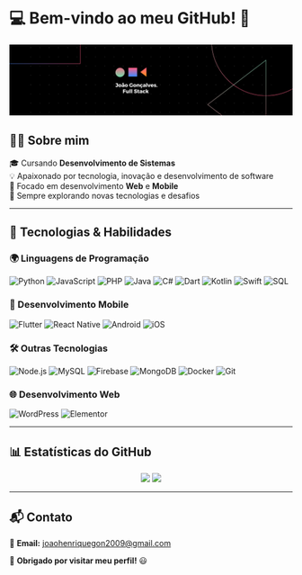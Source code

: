 # 💻 Bem-vindo ao meu GitHub! 🚀  

![Banner](BannerparaLinkedinTecnologiaemPreto.png)  

## 👨‍💻 Sobre mim  
🎓 Cursando **Desenvolvimento de Sistemas**  
💡 Apaixonado por tecnologia, inovação e desenvolvimento de software  
📱 Focado em desenvolvimento **Web** e **Mobile**  
🚀 Sempre explorando novas tecnologias e desafios  

---

## 🚀 Tecnologias & Habilidades  

### 🌍 Linguagens de Programação  
![Python](https://img.shields.io/badge/Python-3776AB?style=for-the-badge&logo=python&logoColor=white)
![JavaScript](https://img.shields.io/badge/JavaScript-F7DF1E?style=for-the-badge&logo=javascript&logoColor=black)
![PHP](https://img.shields.io/badge/PHP-777BB4?style=for-the-badge&logo=php&logoColor=white)
![Java](https://img.shields.io/badge/Java-007396?style=for-the-badge&logo=java&logoColor=white)
![C#](https://img.shields.io/badge/C%23-239120?style=for-the-badge&logo=csharp&logoColor=white)
![Dart](https://img.shields.io/badge/Dart-0175C2?style=for-the-badge&logo=dart&logoColor=white)
![Kotlin](https://img.shields.io/badge/Kotlin-0095D5?style=for-the-badge&logo=kotlin&logoColor=white)
![Swift](https://img.shields.io/badge/Swift-FA7343?style=for-the-badge&logo=swift&logoColor=white)
![SQL](https://img.shields.io/badge/SQL-4479A1?style=for-the-badge&logo=sqlite&logoColor=white)

### 📱 Desenvolvimento Mobile  
![Flutter](https://img.shields.io/badge/Flutter-02569B?style=for-the-badge&logo=flutter&logoColor=white)
![React Native](https://img.shields.io/badge/React%20Native-20232A?style=for-the-badge&logo=react&logoColor=61DAFB)
![Android](https://img.shields.io/badge/Android-3DDC84?style=for-the-badge&logo=android&logoColor=white)
![iOS](https://img.shields.io/badge/iOS-000000?style=for-the-badge&logo=apple&logoColor=white)

### 🛠️ Outras Tecnologias  
![Node.js](https://img.shields.io/badge/Node.js-43853D?style=for-the-badge&logo=node.js&logoColor=white)
![MySQL](https://img.shields.io/badge/MySQL-4479A1?style=for-the-badge&logo=mysql&logoColor=white)
![Firebase](https://img.shields.io/badge/Firebase-FFCA28?style=for-the-badge&logo=firebase&logoColor=black)
![MongoDB](https://img.shields.io/badge/MongoDB-47A248?style=for-the-badge&logo=mongodb&logoColor=white)
![Docker](https://img.shields.io/badge/Docker-2496ED?style=for-the-badge&logo=docker&logoColor=white)
![Git](https://img.shields.io/badge/Git-F05032?style=for-the-badge&logo=git&logoColor=white)

### 🌐 Desenvolvimento Web  
![WordPress](https://img.shields.io/badge/WordPress-21759B?style=for-the-badge&logo=wordpress&logoColor=white)
![Elementor](https://img.shields.io/badge/Elementor-0073E6?style=for-the-badge&logo=elementor&logoColor=white)

---

## 📊 Estatísticas do GitHub  

<div align="center">
   <img height="150em" src="https://github-readme-stats.vercel.app/api?username=joaohgoncalves&show_icons=true&theme=radical" />
   <img height="150em" src="https://github-readme-stats.vercel.app/api/top-langs/?username=joaohgoncalves&layout=compact&theme=radical" />
</div>

---

## 📬 Contato  
📧 **Email:** [joaohenriquegon2009@gmail.com](mailto:joaohenriquegon2009@gmail.com)  

🚀 **Obrigado por visitar meu perfil!** 😃  
